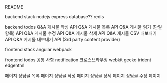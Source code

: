 README

backend stack
  nodejs
  express
  database??
  redis

backend todos
  Q&A 게시물 작성 API
  Q&A 게시물 목록 API
  Q&A 게시물 읽기 (단일 항목) API
  Q&A 게시물 수정 API
  Q&A 게시물 삭제 API
  Q&A 게시물 CSV 내보내기 API
  Q&A 게시물 내보내기 API (3rd party content provider)

frontend stack
  angular
  webpack

frontend todos
  공통 사항
    notification
    크로스브라우징
      webkit
      gecko
      trident
      edgehtml

  페이지
    상담글 목록 페이지
    상담글 작성 페이지 
    상담글 상세 페이지
    상담글 수정 페이지

